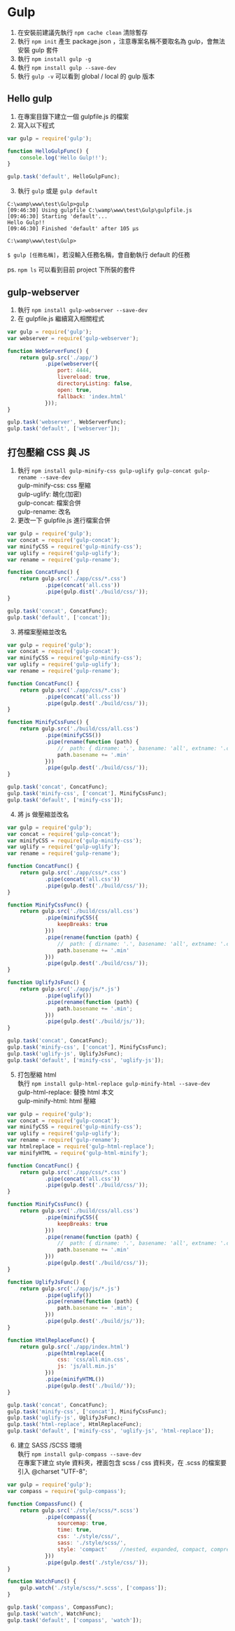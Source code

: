 # Gulp

1. 在安裝前建議先執行 `npm cache clean` 清除暫存
2. 執行 `npm init` 產生 package.json ，注意專案名稱不要取名為 gulp，會無法安裝 gulp 套件
3. 執行 `npm install gulp -g`
4. 執行 `npm install gulp --save-dev`
5. 執行 `gulp -v` 可以看到 global / local 的 gulp 版本

## Hello gulp
1. 在專案目錄下建立一個 gulpfile.js 的檔案
2. 寫入以下程式
``` js
var gulp = require('gulp');

function HelloGulpFunc() {
    console.log('Hello Gulp!!');
}

gulp.task('default', HelloGulpFunc);
```
3. 執行 `gulp` 或是 `gulp default`
```
C:\wamp\www\test\Gulp>gulp
[09:46:30] Using gulpfile C:\wamp\www\test\Gulp\gulpfile.js
[09:46:30] Starting 'default'...
Hello Gulp!!
[09:46:30] Finished 'default' after 105 μs

C:\wamp\www\test\Gulp>
```
`$ gulp [任務名稱]`，若沒輸入任務名稱，會自動執行 default 的任務

ps. `npm ls` 可以看到目前 project 下所裝的套件

## gulp-webserver
1. 執行 `npm install gulp-webserver --save-dev`
2. 在 gulpfile.js 繼續寫入相關程式
``` js
var gulp = require('gulp');
var webserver = require('gulp-webserver');

function WebServerFunc() {
    return gulp.src('./app/')
            .pipe(webserver({
                port: 4444,
                livereload: true,
                directoryListing: false,
                open: true,
                fallback: 'index.html'
            }));
}

gulp.task('webserver', WebServerFunc);
gulp.task('default', ['webserver']);
```

## 打包壓縮 CSS 與 JS
1. 執行 `npm install gulp-minify-css gulp-uglify gulp-concat gulp-rename --save-dev` <br>
    gulp-minify-css: css 壓縮 <br>
    gulp-uglify: 醜化(加密) <br>
    gulp-concat: 檔案合併 <br>
    gulp-rename: 改名 <br>
2. 更改一下 gulpfile.js 進行檔案合併
``` js
var gulp = require('gulp');
var concat = require('gulp-concat');
var minifyCSS = require('gulp-minify-css');
var uglify = require('gulp-uglify');
var rename = require('gulp-rename');

function ConcatFunc() {
    return gulp.src('./app/css/*.css')
            .pipe(concat('all.css'))
            .pipe(gulp.dist('./build/css/'));
}

gulp.task('concat', ConcatFunc);
gulp.task('default', ['concat']);
```
3. 將檔案壓縮並改名
``` js
var gulp = require('gulp');
var concat = require('gulp-concat');
var minifyCSS = require('gulp-minify-css');
var uglify = require('gulp-uglify');
var rename = require('gulp-rename');

function ConcatFunc() {
    return gulp.src('./app/css/*.css')
            .pipe(concat('all.css'))
            .pipe(gulp.dest('./build/css/'));
}

function MinifyCssFunc() {
    return gulp.src('./build/css/all.css')
            .pipe(minifyCSS())
            .pipe(rename(function (path) {
                //  path: { dirname: '.', basename: 'all', extname: '.css' } 
                path.basename += '.min'
            }))
            .pipe(gulp.dest('./build/css/'));
}

gulp.task('concat', ConcatFunc);
gulp.task('minify-css', ['concat'], MinifyCssFunc);
gulp.task('default', ['minify-css']);
```
4. 將 js 做壓縮並改名
``` js 
var gulp = require('gulp');
var concat = require('gulp-concat');
var minifyCSS = require('gulp-minify-css');
var uglify = require('gulp-uglify');
var rename = require('gulp-rename');

function ConcatFunc() {
    return gulp.src('./app/css/*.css')
            .pipe(concat('all.css'))
            .pipe(gulp.dest('./build/css/'));
}

function MinifyCssFunc() {
    return gulp.src('./build/css/all.css')
            .pipe(minifyCSS({
                keepBreaks: true
            }))
            .pipe(rename(function (path) {
                //  path: { dirname: '.', basename: 'all', extname: '.css' } 
                path.basename += '.min'
            }))
            .pipe(gulp.dest('./build/css/'));
}

function UglifyJsFunc() {
    return gulp.src('./app/js/*.js')
            .pipe(uglify())
            .pipe(rename(function (path) {
                path.basename += '.min';
            }))
            .pipe(gulp.dest('./build/js/'));
}

gulp.task('concat', ConcatFunc);
gulp.task('minify-css', ['concat'], MinifyCssFunc);
gulp.task('uglify-js', UglifyJsFunc);
gulp.task('default', ['minify-css', 'uglify-js']);
```

5. 打包壓縮 html <br/>
    執行 `npm install gulp-html-replace gulp-minify-html --save-dev` <br/>
    gulp-html-replace:  替換 html 本文 <br/>
    gulp-minify-html: html 壓縮 <br/>
``` js
var gulp = require('gulp');
var concat = require('gulp-concat');
var minifyCSS = require('gulp-minify-css');
var uglify = require('gulp-uglify');
var rename = require('gulp-rename');
var htmlreplace = require('gulp-html-replace');
var minifyHTML = require('gulp-html-minify');

function ConcatFunc() {
    return gulp.src('./app/css/*.css')
            .pipe(concat('all.css'))
            .pipe(gulp.dest('./build/css/'));
}

function MinifyCssFunc() {
    return gulp.src('./build/css/all.css')
            .pipe(minifyCSS({
                keepBreaks: true
            }))
            .pipe(rename(function (path) {
                //  path: { dirname: '.', basename: 'all', extname: '.css' } 
                path.basename += '.min'
            }))
            .pipe(gulp.dest('./build/css/'));
}

function UglifyJsFunc() {
    return gulp.src('./app/js/*.js')
            .pipe(uglify())
            .pipe(rename(function (path) {
                path.basename += '.min';
            }))
            .pipe(gulp.dest('./build/js/'));
}

function HtmlReplaceFunc() {
    return gulp.src('./app/index.html')
            .pipe(htmlreplace({
                css: 'css/all.min.css',
                js: 'js/all.min.js'
            }))
            .pipe(minifyHTML())
            .pipe(gulp.dest('./build/'));
}

gulp.task('concat', ConcatFunc);
gulp.task('minify-css', ['concat'], MinifyCssFunc);
gulp.task('uglify-js', UglifyJsFunc);
gulp.task('html-replace', HtmlReplaceFunc);
gulp.task('default', ['minify-css', 'uglify-js', 'html-replace']);
```

6. 建立 SASS /SCSS 環境 <br/>
    執行 `npm install gulp-compass --save-dev` <br/>
    在專案下建立 style 資料夾，裡面包含 scss / css 資料夾，在 .scss 的檔案要引入 @charset "UTF-8";
``` js
var gulp = require('gulp');
var compass = require('gulp-compass');

function CompassFunc() {
    return gulp.src('./style/scss/*.scss')
            .pipe(compass({
                sourcemap: true,
                time: true,
                css: './style/css/',
                sass: './style/scss/',
                style: 'compact'    //nested, expanded, compact, compressed
            }))
            .pipe(gulp.dest('./style/css/'));
}

function WatchFunc() {
    gulp.watch('./style/scss/*.scss', ['compass']);
}

gulp.task('compass', CompassFunc);
gulp.task('watch', WatchFunc);
gulp.task('default', ['compass', 'watch']);
```    
